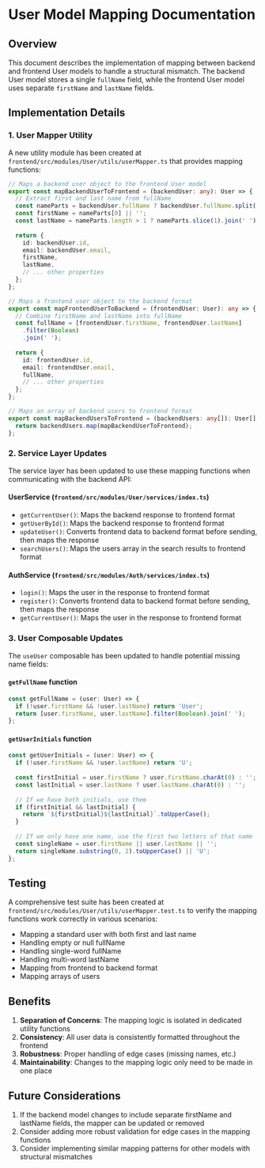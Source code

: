 # User Model Mapping Documentation

## Overview

This document describes the implementation of mapping between backend and frontend User models to handle a structural mismatch. The backend User model stores a single `fullName` field, while the frontend User model uses separate `firstName` and `lastName` fields.

## Implementation Details

### 1. User Mapper Utility

A new utility module has been created at `frontend/src/modules/User/utils/userMapper.ts` that provides mapping functions:

```typescript
// Maps a backend user object to the frontend User model
export const mapBackendUserToFrontend = (backendUser: any): User => {
  // Extract first and last name from fullName
  const nameParts = backendUser.fullName ? backendUser.fullName.split(' ') : ['', ''];
  const firstName = nameParts[0] || '';
  const lastName = nameParts.length > 1 ? nameParts.slice(1).join(' ') : '';
  
  return {
    id: backendUser.id,
    email: backendUser.email,
    firstName,
    lastName,
    // ... other properties
  };
};

// Maps a frontend user object to the backend format
export const mapFrontendUserToBackend = (frontendUser: User): any => {
  // Combine firstName and lastName into fullName
  const fullName = [frontendUser.firstName, frontendUser.lastName]
    .filter(Boolean)
    .join(' ');
  
  return {
    id: frontendUser.id,
    email: frontendUser.email,
    fullName,
    // ... other properties
  };
};

// Maps an array of backend users to frontend format
export const mapBackendUsersToFrontend = (backendUsers: any[]): User[] => {
  return backendUsers.map(mapBackendUserToFrontend);
};
```

### 2. Service Layer Updates

The service layer has been updated to use these mapping functions when communicating with the backend API:

#### UserService (`frontend/src/modules/User/services/index.ts`)

- `getCurrentUser()`: Maps the backend response to frontend format
- `getUserById()`: Maps the backend response to frontend format
- `updateUser()`: Converts frontend data to backend format before sending, then maps the response
- `searchUsers()`: Maps the users array in the search results to frontend format

#### AuthService (`frontend/src/modules/Auth/services/index.ts`)

- `login()`: Maps the user in the response to frontend format
- `register()`: Converts frontend data to backend format before sending, then maps the response
- `getCurrentUser()`: Maps the user in the response to frontend format

### 3. User Composable Updates

The `useUser` composable has been updated to handle potential missing name fields:

#### `getFullName` function

```typescript
const getFullName = (user: User) => {
  if (!user.firstName && !user.lastName) return 'User';
  return [user.firstName, user.lastName].filter(Boolean).join(' ');
};
```

#### `getUserInitials` function

```typescript
const getUserInitials = (user: User) => {
  if (!user.firstName && !user.lastName) return 'U';
  
  const firstInitial = user.firstName ? user.firstName.charAt(0) : '';
  const lastInitial = user.lastName ? user.lastName.charAt(0) : '';
  
  // If we have both initials, use them
  if (firstInitial && lastInitial) {
    return `${firstInitial}${lastInitial}`.toUpperCase();
  }
  
  // If we only have one name, use the first two letters of that name
  const singleName = user.firstName || user.lastName || '';
  return singleName.substring(0, 2).toUpperCase() || 'U';
};
```

## Testing

A comprehensive test suite has been created at `frontend/src/modules/User/utils/userMapper.test.ts` to verify the mapping functions work correctly in various scenarios:

- Mapping a standard user with both first and last name
- Handling empty or null fullName
- Handling single-word fullName
- Handling multi-word lastName
- Mapping from frontend to backend format
- Mapping arrays of users

## Benefits

1. **Separation of Concerns**: The mapping logic is isolated in dedicated utility functions
2. **Consistency**: All user data is consistently formatted throughout the frontend
3. **Robustness**: Proper handling of edge cases (missing names, etc.)
4. **Maintainability**: Changes to the mapping logic only need to be made in one place

## Future Considerations

1. If the backend model changes to include separate firstName and lastName fields, the mapper can be updated or removed
2. Consider adding more robust validation for edge cases in the mapping functions
3. Consider implementing similar mapping patterns for other models with structural mismatches
